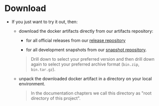 # Download

- If you just want to try it out, then: 

  * download the docker artifacts directly from our artifacts repository: 

    - for all official releases from our
      [release repository](https://artifacts.edu-sharing.com/#browse/browse:community-releases:org%2Fedu_sharing%2Fedu_sharing-community-docker-deploy)
    
    - for all development snapshots from our
      [snapshot repository](https://artifacts.edu-sharing.com/#browse/browse:community-snapshots:org%2Fedu_sharing%2Fedu_sharing-community-docker-deploy).

    > Drill down to select your preferred version and then
      drill down again to select your preferred archive format (`bin.zip`, `bin.tar.gz`).
   
  * unpack the downloaded docker artifact in a directory on your local environment.

    > In the documentation chapters we call this directory as "root directory of this project".

